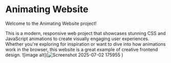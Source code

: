 
# Animating Website

Welcome to the Animating Website project!

This is a modern, responsive web project that showcases stunning CSS and JavaScript animations to create visually engaging user experiences. Whether you're exploring for inspiration or want to dive into how animations work in the browser, this website is a great example of creative frontend design.
![image alt](![Screenshot 2025-07-02 175955](https://github.com/user-attachments/assets/035c9413-045d-4099-95ff-ca0eee63a161)
)
